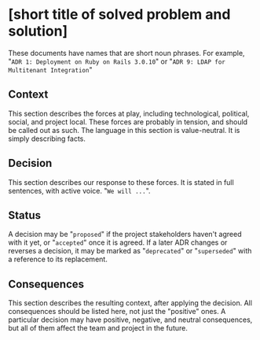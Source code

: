 <!--
© 2021-2022 Marco Bresciani

Copying and distribution of this file, with or without modification, are
permitted in any medium without royalty provided the copyright notice
and this notice are preserved.
This file is offered as-is, without any warranty.

SPDX-FileCopyrightText: 2021-2022 Marco Bresciani

SPDX-License-Identifier: FSFAP
-->
# [short title of solved problem and solution]
These documents have names that are short noun phrases.
For example, "`ADR 1: Deployment on Ruby on Rails 3.0.10`" or "`ADR 9:
LDAP for Multitenant Integration`"

## Context
This section describes the forces at play, including technological,
political, social, and project local.
These forces are probably in tension, and should be called out as such.
The language in this section is value-neutral.
It is simply describing facts.

## Decision
This section describes our response to these forces.
It is stated in full sentences, with active voice.
"`We will ...`".

## Status
A decision may be "`proposed`" if the project stakeholders haven't
agreed with it yet, or "`accepted`" once it is agreed.
If a later ADR changes or reverses a decision, it may be marked as
"`deprecated`" or "`superseded`" with a reference to its replacement.

## Consequences
This section describes the resulting context, after applying the
decision.
All consequences should be listed here, not just the "positive" ones.
A particular decision may have positive, negative, and neutral
consequences, but all of them affect the team and project in the future.

